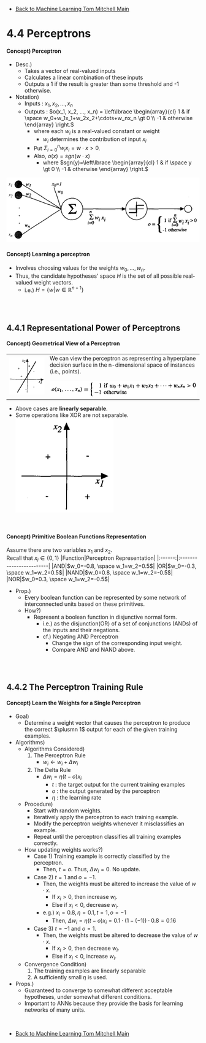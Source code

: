 * [Back to Machine Learning Tom Mitchell Main](../../main.md)

# 4.4 Perceptrons

#### Concept) Perceptron
- Desc.)
  - Takes a vector of real-valued inputs
  - Calculates a linear combination of these inputs
  - Outputs a 1 if the result is greater than some threshold and -1 otherwise.
- Notation)
  - Inputs : $x_1, x_2, ..., x_n$
  - Outputs : $`o(x_1, x_2, ..., x_n) = \left\lbrace \begin{array}{cl} 1 & if \space w_0+w_1x_1+w_2x_2+\cdots+w_nx_n \gt 0 \\ -1 & otherwise \end{array} \right.`$
    - where each $w_i$ is a real-valued constant or weight
      - $w_i$ determines the contribution of input $x_i$
    - Put $\Sigma_{i=0}^n w_ix_i = w\cdot x \gt 0$.
    - Also, $o(x) = sgn(w\cdot x)$
      - where $`sgn(y)=\left\lbrace \begin{array}{cl} 1 & if \space y \gt 0 \\ -1 & otherwise \end{array} \right.`$

![](images/001.png)

#### Concept) Learning a perceptron
- Involves choosing values for the weights $w_0, \dots, w_n$.
- Thus, the candidate hypotheses' space $H$ is the set of all possible real-valued weight vectors.
  - i.e.) $H = \lbrace w | w \in \mathbb{R}^{n+1} \rbrace$

<br><br>

## 4.4.1 Representational Power of Perceptrons
#### Concept) Geometrical View of a Perceptron
<table>
<tr><td><img src="images/002.png"></td><td>We can view the perceptron as representing a hyperplane decision surface in the n-dimensional space of instances (i.e., points). <br><br> <img src="images/003.png">  </td></tr>
</table>

- Above cases are **linearly separable**.
- Some operations like XOR are not separable.   
  ![](images/004.png)

<br>

#### Concept) Primitive Boolean Functions Representation
Assume there are two variables $x_1$ and $x_2$.    
Recall that $x_i \in \lbrace 0,1 \rbrace$
|Function|Perceptron Representation|
|:------:|:------------------------|
|AND|$w_0=-0.8, \space w_1=w_2=0.5$|
|OR|$w_0=-0.3, \space w_1=w_2=0.5$|
|NAND|$w_0=0.8, \space w_1=w_2=-0.5$|
|NOR|$w_0=0.3, \space w_1=w_2=-0.5$|
- Prop.)
  - Every boolean function can be represented by some network of interconnected units based on these primitives.
  - How?)
    - Represent a boolean function in disjunctive normal form.
      - i.e.) as the disjunction(OR) of a set of conjunctions (ANDs) of the inputs and their negations.
      - cf.) Negating AND Perceptron
        - Change the sign of the corresponding input weight.
        - Compare AND and NAND above.

<br><br>

## 4.4.2 The Perceptron Training Rule
#### Concept) Learn the Weights for a Single Perceptron
- Goal)
  - Determine a weight vector that causes the perceptron to produce the correct $\plusmn 1$ output for each of the given training examples.
- Algorithms)
  - Algorithms Considered)
    1. The Perceptron Rule
       - $w_i \leftarrow w_i + \Delta w_i$
    2. The Delta Rule
       - $\Delta w_i = \eta(t-o)x_i$
         - $t$ : the target output for the current training examples
         - $o$ : the output generated by the perceptron
         - $\eta$ : the learning rate
  - Procedure)
    - Start with random weights.
    - Iteratively apply the perceptron to each training example.
    - Modify the perceptron weights whenever it misclassifies an example.
    - Repeat until the perceptron classifies all training examples correctly.
  - How updating weights works?)
    - Case 1) Training example is correctly classified by the perceptron.
      - Then, $t=o$. Thus, $\Delta w_i = 0$. No update.
    - Case 2) $t=1$ and $o=-1$.
      - Then, the weights must be altered to increase the value of $w \cdot x$.
        - If $x_i \gt 0$, then increase $w_i$.
        - Else if $x_i \lt 0$, decrease $w_i$.
      - e.g.) $x_i=0.8, \eta=0.1, t=1, o=-1$
        - Then, $\Delta w_i = \eta(t-o)x_i = 0.1\cdot(1-(-1))\cdot0.8 = 0.16$
    - Case 3) $t=-1$ and $o=1$.
      - Then, the weights must be altered to decrease the value of $w \cdot x$.
        - If $x_i \gt 0$, then decrease $w_i$.
        - Else if $x_i \lt 0$, increase $w_i$.
  - Convergence Condition)
    1. The training examples are linearly separable
    2. A sufficiently small $\eta$ is used.
- Props.)
  - Guaranteed to converge to somewhat different acceptable hypotheses, under somewhat different conditions. 
  - Important to ANNs because they provide the basis for learning networks of many units.


<br>

* [Back to Machine Learning Tom Mitchell Main](../../main.md)